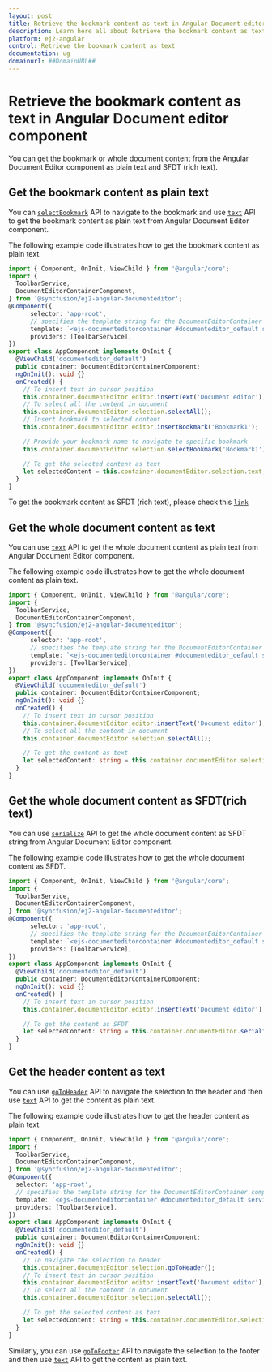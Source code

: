 ```yaml
---
layout: post
title: Retrieve the bookmark content as text in Angular Document editor component | Syncfusion
description: Learn here all about Retrieve the bookmark content as text in Syncfusion Angular Document editor component of Syncfusion Essential JS 2 and more.
platform: ej2-angular
control: Retrieve the bookmark content as text 
documentation: ug
domainurl: ##DomainURL##
---
```


# Retrieve the bookmark content as text in Angular Document editor component

You can get the bookmark or whole document content from the Angular Document Editor component as plain text and SFDT (rich text).

## Get the bookmark content as plain text

You can [`selectBookmark`](../../document-editor/bookmark#select-bookmark) API to navigate to the bookmark and use [`text`](https://ej2.syncfusion.com/angular/documentation/api/document-editor/selection/#text-code-classlanguage-textstringcode) API to get the bookmark content as plain text from Angular Document Editor component.

The following example code illustrates how to get the bookmark content as plain text.

```typescript
import { Component, OnInit, ViewChild } from '@angular/core';
import {
  ToolbarService,
  DocumentEditorContainerComponent,
} from '@syncfusion/ej2-angular-documenteditor';
@Component({
      selector: 'app-root',
      // specifies the template string for the DocumentEditorContainer component
      template: `<ejs-documenteditorcontainer #documenteditor_default serviceUrl="https://ej2services.syncfusion.com/production/web-services/api/documenteditor/" height="600px" style="display:block" [enableToolbar]=true (created)="onCreated()"> </ejs-documenteditorcontainer>`,
      providers: [ToolbarService],
})
export class AppComponent implements OnInit {
  @ViewChild('documenteditor_default')
  public container: DocumentEditorContainerComponent;
  ngOnInit(): void {}
  onCreated() {
    // To insert text in cursor position
    this.container.documentEditor.editor.insertText('Document editor');
    // To select all the content in document
    this.container.documentEditor.selection.selectAll();
    // Insert bookmark to selected content
    this.container.documentEditor.editor.insertBookmark('Bookmark1');

    // Provide your bookmark name to navigate to specific bookmark
    this.container.documentEditor.selection.selectBookmark('Bookmark1');

    // To get the selected content as text
    let selectedContent = this.container.documentEditor.selection.text;
  }
}
```

To get the bookmark content as SFDT (rich text), please check this [`link`](../../document-editor/how-to/get-the-selected-content/#get-the-selected-content-as-sfdt-rich-text)

## Get the whole document content as text

You can use [`text`](https://ej2.syncfusion.com/angular/documentation/api/document-editor/selection/#text-code-classlanguage-textstringcode) API to get the whole document content as plain text from Angular Document Editor component.

The following example code illustrates how to get the whole document content as plain text.

```typescript
import { Component, OnInit, ViewChild } from '@angular/core';
import {
  ToolbarService,
  DocumentEditorContainerComponent,
} from '@syncfusion/ej2-angular-documenteditor';
@Component({
      selector: 'app-root',
      // specifies the template string for the DocumentEditorContainer component
      template: `<ejs-documenteditorcontainer #documenteditor_default serviceUrl="https://ej2services.syncfusion.com/production/web-services/api/documenteditor/" height="600px" style="display:block" [enableToolbar]=true (created)="onCreated()"> </ejs-documenteditorcontainer>`,
      providers: [ToolbarService],
})
export class AppComponent implements OnInit {
  @ViewChild('documenteditor_default')
  public container: DocumentEditorContainerComponent;
  ngOnInit(): void {}
  onCreated() {
    // To insert text in cursor position
    this.container.documentEditor.editor.insertText('Document editor');
    // To select all the content in document
    this.container.documentEditor.selection.selectAll();

    // To get the content as text
    let selectedContent: string = this.container.documentEditor.selection.text;
  }
}
```

## Get the whole document content as SFDT(rich text)

You can use [`serialize`](https://ej2.syncfusion.com/angular/documentation/api/document-editor/#serialize) API to get the whole document content as SFDT string from Angular Document Editor component.

The following example code illustrates how to get the whole document content as SFDT.

```typescript
import { Component, OnInit, ViewChild } from '@angular/core';
import {
  ToolbarService,
  DocumentEditorContainerComponent,
} from '@syncfusion/ej2-angular-documenteditor';
@Component({
      selector: 'app-root',
      // specifies the template string for the DocumentEditorContainer component
      template: `<ejs-documenteditorcontainer #documenteditor_default serviceUrl="https://ej2services.syncfusion.com/production/web-services/api/documenteditor/" height="600px" style="display:block" [enableToolbar]=true (created)="onCreated()"> </ejs-documenteditorcontainer>`,
      providers: [ToolbarService],
})
export class AppComponent implements OnInit {
  @ViewChild('documenteditor_default')
  public container: DocumentEditorContainerComponent;
  ngOnInit(): void {}
  onCreated() {
    // To insert text in cursor position
    this.container.documentEditor.editor.insertText('Document editor');

    // To get the content as SFDT
    let selectedContent: string = this.container.documentEditor.serialize();
  }
}
```

## Get the header content as text

You can use [`goToHeader`](https://ej2.syncfusion.com/angular/documentation/api/document-editor/selection/#gotoheader) API to navigate the selection to the header and then use [`text`](https://ej2.syncfusion.com/angular/documentation/api/document-editor/selection/#text-code-classlanguage-textstringcode) API to get the content as plain text.

The following example code illustrates how to get the header content as plain text.

```typescript
import { Component, OnInit, ViewChild } from '@angular/core';
import {
  ToolbarService,
  DocumentEditorContainerComponent,
} from '@syncfusion/ej2-angular-documenteditor';
@Component({
  selector: 'app-root',
  // specifies the template string for the DocumentEditorContainer component
  template: `<ejs-documenteditorcontainer #documenteditor_default serviceUrl="https://ej2services.syncfusion.com/production/web-services/api/documenteditor/" height="600px" style="display:block" [enableToolbar]=true (created)="onCreated()"> </ejs-documenteditorcontainer>`,
  providers: [ToolbarService],
})
export class AppComponent implements OnInit {
  @ViewChild('documenteditor_default')
  public container: DocumentEditorContainerComponent;
  ngOnInit(): void {}
  onCreated() {
    // To navigate the selection to header
    this.container.documentEditor.selection.goToHeader();
    // To insert text in cursor position
    this.container.documentEditor.editor.insertText('Document editor');
    // To select all the content in document
    this.container.documentEditor.selection.selectAll();

    // To get the selected content as text
    let selectedContent: string = this.container.documentEditor.selection.text;
  }
}
```

Similarly, you can use [`goToFooter`](https://ej2.syncfusion.com/angular/documentation/api/document-editor/selection/#gotofooter) API to navigate the selection to the footer and then use [`text`](https://ej2.syncfusion.com/angular/documentation/api/document-editor/selection/#text-code-classlanguage-textstringcode) API to get the content as plain text.